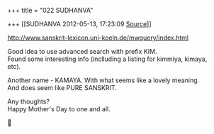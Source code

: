 +++
title = "022 SUDHANVA"

+++
[[SUDHANVA	2012-05-13, 17:23:09 [Source](https://groups.google.com/g/samskrita/c/vY0fM1sD_O4)]]



<http://www.sanskrit-lexicon.uni-koeln.de/mwquery/index.html>  
  
Good idea to use advanced search with prefix KIM.  
Found some interesting info (inclluding a listing for kimmiya, kimaya,  
etc).  
  
Another name - KAMAYA. With what seems like a lovely meaning.  
And does seem like PURE SANSKRIT.  
  
Any thoughts?  
Happy Mother's Day to one and all.  



